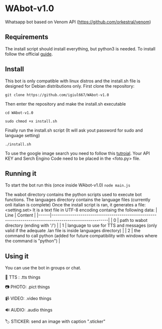 # WAbot-v1.0
Whatsapp bot based on Venom API (https://github.com/orkestral/venom)

## Requirements
The install script should install everything, but python3 is needed. To install follow the official [guide](https://wiki.python.org/moin/BeginnersGuide/Download).

## Install
This bot is only compatible with linux distros and the install.sh file is designed for Debian distributions only.
First clone the repository:

`git clone https://github.com/igiul667/WAbot-v1.0`

Then enter the repository and make the install.sh executable

`cd WAbot-v1.0`

`sudo chmod +x install.sh`

Finally run the install.sh script (It will ask yout password for sudo and language setting)

`./install.sh`

To use the google image search you need to follow this [tutroial](https://pypi.org/project/Google-Images-Search/).
Your API KEY and Serch Engino Code need to be placed in the <foto.py> file.

## Running it
To start the bot run this (once inside WAbot-v1.0)
`node main.js`

The wabot directory contains the python scripts used to execute bot functions.
The languages directory contains the language files (currently onli italian is complete)
Once the install script is ran, it generates a file: <setting.set>
It is a text file in UTF-8 encoding containg the following data:
| Line | Content                                                                                                   |
|------|-----------------------------------------------------------------------------------------------------------|
|    0 | path to wabot directory (ending with '/')                                                                 |
|    1 | language to use for TTS and messages (only valid if the adequate .lan file is inside languages directory) |
|    2 | the command to call python (added for future compatibility with windows where the command is "python")    |

## Using it
You can use the bot in groups or chat.

🎤 TTS : .tts things

📷 PHOTO: .pict things

📹 VIDEO: .video things

🔊 AUDIO: .audio things

🏷️ STICKER: send an image with caption ".sticker"


